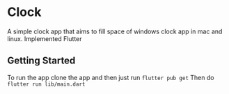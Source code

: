 # Clock

A simple clock app that aims to fill space of windows clock app in mac and linux.
Implemented Flutter

## Getting Started

To run the app clone the app and then just run 
`flutter pub get`
Then do 
`flutter run lib/main.dart`

